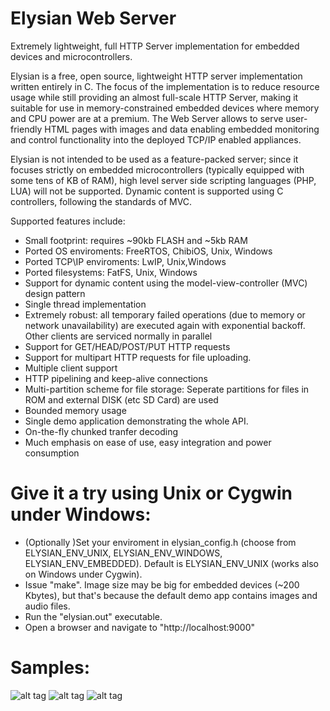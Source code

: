 # Elysian Web Server
Extremely lightweight, full HTTP Server implementation for embedded devices and microcontrollers. 

Elysian is a free, open source, lightweight HTTP server implementation written entirely in C. 
The focus of the implementation is to reduce resource usage while still providing an  almost 
full-scale HTTP Server, making it suitable for use in memory-constrained  embedded devices 
where memory and CPU power are at a premium. The Web Server allows to serve user-friendly HTML pages 
with images and data enabling embedded monitoring and control functionality into the deployed TCP/IP 
enabled appliances. 

Elysian is not intended to be used as a feature-packed server; since it focuses strictly on 
embedded microcontrollers (typically equipped with some tens of KB of RAM), high level 
server side scripting languages (PHP, LUA) will not be supported. Dynamic content is supported
using C controllers, following the standards of MVC.

Supported features include:
- Small footprint: requires ~90kb FLASH and ~5kb RAM
- Ported OS enviroments: FreeRTOS, ChibiOS, Unix, Windows
- Ported TCP\IP enviroments: LwIP, Unix,Windows
- Ported filesystems: FatFS, Unix, Windows
- Support for dynamic content using the model-view-controller (MVC) design pattern
- Single thread implementation
- Extremely robust: all temporary failed operations (due to memory or network unavailability)
   are executed again with exponential backoff. Other clients are serviced normally in parallel
- Support for GET/HEAD/POST/PUT HTTP requests
- Support for multipart HTTP requests for file uploading.
- Multiple client support
- HTTP pipelining and keep-alive connections
- Multi-partition scheme for file storage: Seperate partitions for files in ROM and external DISK (etc SD Card) are used
- Bounded memory usage
- Single demo application demonstrating the whole API.
- On-the-fly chunked tranfer decoding
- Much emphasis on ease of use, easy integration and power consumption


# Give it a try using Unix or Cygwin under Windows:
-  (Optionally )Set your enviroment in elysian_config.h (choose from ELYSIAN_ENV_UNIX, ELYSIAN_ENV_WINDOWS, ELYSIAN_ENV_EMBEDDED). 
   Default is ELYSIAN_ENV_UNIX (works also on Windows under Cygwin).
- Issue "make". Image size may be big for embedded devices (~200 Kbytes), but that's because the default demo app contains images and audio files.
- Run the "elysian.out" executable.
- Open a browser and navigate to "http://localhost:9000"

# Samples:
![alt tag](https://raw.githubusercontent.com/npoulokefalos/Elysian-Web-Server/master/sample/sample.png)
![alt tag](https://raw.githubusercontent.com/npoulokefalos/Elysian-Web-Server/master/sample/sample2.png)
![alt tag](https://raw.githubusercontent.com/npoulokefalos/Elysian-Web-Server/master/sample/sample3.png)